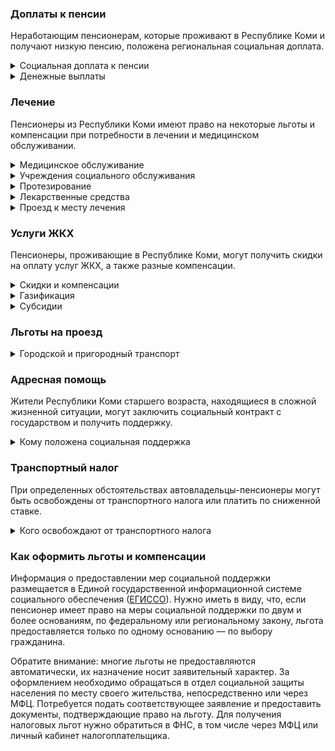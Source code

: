 ### Доплаты к пенсии
Неработающим пенсионерам, которые проживают в Республике Коми и получают низкую пенсию, положена региональная социальная доплата.
<details>
<summary>Социальная доплата к пенсии</summary>
В Республике Коми региональный прожиточный минимум пенсионера выше общефедерального. Поэтому неработающим пенсионерам с низким размером пенсии производится региональная социальная доплата к пенсии — 12 645 рублей. Для её назначения в настоящее время необходимо обращаться в органы социальной защиты населения. А с 2022 года доплата будет назначаться автоматически.
</details>
<details>
<summary>Денежные выплаты</summary>
Если пенсионер относится к льготной категории, ему полагается ежемесячная денежная выплата (ЕДВ), которая регулярно индексируется.

В [Республике Коми](https://docs.cntd.ru/document/802019193) ветеранам труда выплачивается ежемесячно 530 рублей. Ветеранам труда республики, а также одиноко проживающим гражданам пожилого возраста, достигшим 80 лет, полагается выплата 404 рубля. Труженики тыла получают 1413 рублей, а жертвы политических репрессий — 832 рубля.

ЕДВ в указанном размере выплачивают в случае, если пенсионер отказался от предоставления ему социальных услуг в натуральной форме. При желании их получения выплата уменьшается: услуги по изготовлению и ремонту зубных протезов — для всех категорий льготников на 23 рубля; лекарственное обеспечение — на 688 рублей для тружеников тыла и 401 рубль — для жертв политических репрессий; санаторно-курортное лечение — на 115 рублей для тружеников тыла.
</details>

### Лечение
Пенсионеры из Республики Коми имеют право на некоторые льготы и компенсации при потребности в лечении и медицинском обслуживании.
<details>
<summary>Медицинское обслуживание</summary>
В [Республике Коми](https://docs.cntd.ru/document/802019193) ветераны труда и ветераны труда республики, труженики тыла и одиноко проживающие граждане, достигшие возраста 80 лет, сохраняют право на обслуживание в поликлиниках и других медицинских учреждениях, к которым они были прикреплены в период работы до выхода на пенсию. Оказание медицинской помощи вне очереди полагается в Коми жертвам политических репрессий, ветеранам труда, труженикам тыла, одиноко проживающим гражданам, достигшим возраста 80 лет, и детям войны.
</details>
<details>
<summary>Учреждения социального обслуживания</summary>
Право на внеочередной приём в дома-интернаты для престарелых и инвалидов, учреждения социального обслуживания предоставляется жертвам политических репрессий и детям войны Республики Коми.
</details>
<details>
<summary>Протезирование</summary>
В Коми бесплатное зубопротезирование полагается труженикам тыла, ветеранам труда и ветеранам труда республики, жертвам политических репрессий и одиноко проживающим гражданам, достигшим возраста 80 лет, если они не отказались от предоставления этой социальной услуги в пользу денежной компенсации.
</details>
<details>
<summary>Лекарственные средства</summary>
В Республике Коми пенсионеров, не имеющих инвалидности, обеспечивают необходимыми им по медицинским показаниям средствами реабилитации.

В [Республике Коми](https://docs.cntd.ru/document/802019193) труженикам тыла и жертвам политических репрессий полагается лекарственное обеспечение по рецептам врача, а труженикам тыла —также санаторно-курортное лечение, если они не отказались от этой социальной услуги в пользу денежной компенсации.
</details>
<details>
<summary>Проезд к месту лечения</summary>
В [Республике Коми](https://docs.cntd.ru/document/802019193) пенсионерам, страдающим онкологическими заболеваниями, если они проживают в труднодоступных местностях, возмещаются расходы на проезд к месту обследования и лечения в медицинские организации республики, оказывающие специализированную онкологическую помощь, и обратно.
</details>

### Услуги ЖКХ
Пенсионеры, проживающие в Республике Коми, могут получить скидки на оплату услуг ЖКХ, а также разные компенсации. 
<details>
<summary>Скидки и компенсации</summary>
В [Республике Коми](https://docs.cntd.ru/document/802019193) труженикам тыла, ветеранам труда, жертвам политических репрессий и членам их семей, ветеранам труда республики и одиноко проживающим гражданам, достигшим возраста 80 лет, выплачивают компенсацию на оплату жилья и коммунальных услуг. Её размер зависит от льготной категории и климатической зоны, в которой проживает пенсионер. Размер компенсации составляет от 450 до 3275 рублей в месяц.

В Республике Коми компенсация выплачивается в фиксированном размере одиноко проживающим пенсионерам старше 70 лет. В зависимости от возраста и климатической зоны проживания она составляет от 133 до 289 рублей. Льгота распространяется также на граждан указанного возраста, семья которых состоит из неработающих граждан пенсионного возраста, инвалидов I и II групп.
</details>
<details>
<summary>Газификация</summary>
В [Республике Коми](https://docs.cntd.ru/document/819052169) одиноко проживающим или малообеспеченным пенсионерам, семьям, состоящим только из пенсионеров, участникам и инвалидам ВОВ, ветеранам и инвалидам боевых действий выплачивается единовременная материальная помощь на газификацию жилья. Компенсируются фактически произведённые затраты, но не более 30 000 рублей, а малоимущим — не более 50 000 рублей.
</details>
<details>
<summary>Субсидии</summary>
В [Республике Коми](https://docs.cntd.ru/document/424054957?marker) пенсионеры могут оформить субсидию на оплату услуг ЖКХ, если тратят на «коммуналку» свыше 22% совокупного дохода семьи.
</details>

### Льготы на проезд
<details>
<summary>Городской и пригородный транспорт</summary>
В [Республике Коми](https://docs.cntd.ru/document/819088257) право льготного проезда на автомобильном транспорте общего пользования (кроме такси) по социальным проездным билетам предоставляется: малоимущим пенсионерам или одиноко проживающим, достигшим возраста 80 лет, ветеранам труда и ветеранам труда республики, труженикам тыла и жертвам политических репрессий.
</details>

### Адресная помощь
Жители Республики Коми старшего возраста, находящиеся в сложной жизненной ситуации, могут заключить социальный контракт с государством и получить поддержку.
<details>
<summary>Кому положена социальная поддержка</summary>
Пенсионерам, оказавшимся в трудной жизненной ситуации по не зависящим от них причинам или в связи со стихийным бедствием, экстремальной ситуацией, оказывается адресная помощь. Она предоставляется путём выплаты пособий либо в натуральной форме (обеспечение одеждой, обувью, лекарствами, организация лечения и ухода, проведение ремонта жилья или установка приборов учёта и пр.). С нуждающимися пенсионерами может быть заключён социальный контракт.
</details>

### Транспортный налог
При определенных обстоятельствах автовладельцы-пенсионеры могут быть освобождены от транспортного налога или платить по сниженной ставке. 
<details>
<summary>Кого освобождают от транспортного налога</summary>
В [Республике Коми](https://www.nalog.gov.ru/rn77/service/tax/d1026684/) участники ВОВ и чернобыльцы освобождаются от уплаты налога на одно принадлежащее им транспортное средство. Инвалиды I и II групп, инвалиды с детства не уплачивают налог на одно транспортное средство с мощностью двигателя не более 135 л. с. На авто, в котором в качестве моторного топлива используется природный газ, налог начисляется в размере 50%.
</details>

### Как оформить льготы и компенсации 
Информация о предоставлении мер социальной поддержки размещается в Единой государственной информационной системе социального обеспечения ([ЕГИССО](http://egisso.ru/site/client/#/)). Нужно иметь в виду, что, если пенсионер имеет право на меры социальной поддержки по двум и более основаниям, по федеральному или региональному закону, льгота предоставляется только по одному основанию — по выбору гражданина.

Обратите внимание: многие льготы не предоставляются автоматически, их назначение носит заявительный характер. За оформлением необходимо обращаться в отдел социальной защиты населения по месту своего жительства, непосредственно или через МФЦ. Потребуется подать соответствующее заявление и предоставить документы, подтверждающие право на льготу. Для получения налоговых льгот нужно обратиться в ФНС, в том числе через МФЦ или личный кабинет налогоплательщика.
